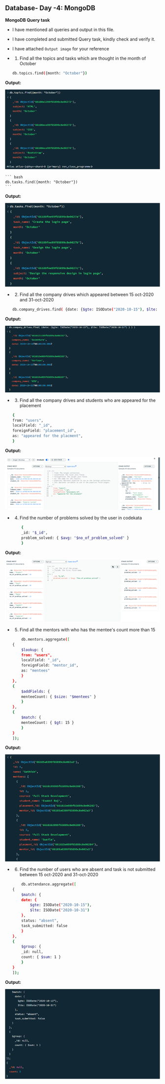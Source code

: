  ## Database- Day -4: MongoDB   

**MongoDB Query task**   

 - I have mentioned all queries and output in this file.

 - I have completed and submitted Query task, kindly check and verify it.   

 - I have attached `Output image` for your reference  

 - 1. Find all the topics and tasks which are thought in the month of October

    ``` bash
    db.topics.find({month: "October"})
    ```
    
**Output:**

 ![output image](Output/1.1.PNG)

    ``` bash    
    db.tasks.find({month: "October"})
    ```   

**Output:**

 ![output image](Output/1.2.PNG)

 - 2. Find all the company drives which appeared between 15 oct-2020 and 31-oct-2020

    ``` bash
    db.company_drives.find( {date: {$gte: ISODate("2020-10-15"), $lte: ISODate("2020-10-31") } } )
    ```
**Output:**

 ![output image](Output/2.PNG)

 - 3. Find all the company drives and students who are appeared for the placement

    ``` bash
    {
    from: "users",
    localField: "_id",
    foreignField: "placement_id",
    as: "appeared for the placment",
    }
    ```
**Output:**

 ![output image](Output/3.PNG)

 - 4. Find the number of problems solved by the user in codekata

    ``` bash
        {
        _id: "$_id",
        problem_solved: { $avg: "$no_of_problem_solved" }
        }
    ```
**Output:**

 ![output image](Output/4.PNG)

 - 5. Find all the mentors with who has the mentee's count more than 15

    ``` bash
        db.mentors.aggregate([
    {
        $lookup: {
        from: "users",
        localField: "_id",
        foreignField: "mentor_id",
        as: "mentees"
        }
    },
    {
        $addFields: {
        menteeCount: { $size: "$mentees" }
        }
    },
    {
        $match: {
        menteeCount: { $gt: 15 }
        }
    }
    ]);
    ```
**Output:**

 ![output image](Output/5.PNG)

 - 6. Find the number of users who are absent and task is not submitted  between 15 oct-2020 and 31-oct-2020

    ``` bash
        db.attendance.aggregate([
    {
        $match: {
        date: {
            $gte: ISODate("2020-10-15"),
            $lte: ISODate("2020-10-31")
        },
        status: "absent",
        task_submitted: false
        }
    },
    {
        $group: {
        _id: null,
        count: { $sum: 1 }
        }
    }
    ]);
    ```
**Output:**

 ![output image](Output/6.PNG)